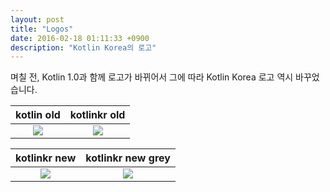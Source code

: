 ```yaml
---
layout: post
title: "Logos"
date: 2016-02-18 01:11:33 +0900
description: "Kotlin Korea의 로고"
---
```


며칠 전, Kotlin 1.0과 함께 로고가 바뀌어서 그에 따라 Kotlin Korea 로고 역시 바꾸었습니다.

| kotlin old      | kotlinkr old      |
|:---------------:|:-----------------:|
| ![][kotlin-old] | ![][kotlinkr-old] |

| kotlinkr new    | kotlinkr new grey  |
|:---------------:|:------------------:|
| ![][kotlinkr]   | ![][kotlinkr-grey] |











[kotlin-old]: /assets/images/logo/kotlin-old.png
[kotlinkr-old]: /assets/images/logo/kotlinkr-old.png
[kotlinkr]: /assets/images/logo/kotlinkr.png
[kotlinkr-grey]: /assets/images/logo/kotlinkr-grey.png
